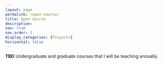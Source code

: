 ```yaml
---
layout: page
permalink: /open-source/
title: Open-Source
description:
nav: true
nav_order: 2
display_categories: [Projects]
horizontal: false
---
```



<!-- 
---
layout: page_projects
permalink: /project/
title: Project
description: >
nav: true
nav_order: 3
display_categories: [Projects]
horizontal: true
---

<b>TBD</b> The research projects that our AdvML-Group have been actively engaged in recently. -->


<b>TBD</b> Undergraduate and graduate courses that I will be teaching annually.

<!-- ***

#### Data Science (CS3102, CS2020303)
- Fall 2023
- Spring 2023
- Fall 2022

***

#### Deep Learning (CS3201, CS2030304)
- Spring 2024
- Spring 2023

***

#### Machine Learning (CS1030068, CS6030303)
- Fall 2023
- Spring 2023
- Spring 2022

***

#### Artificial Intelligence and Machine Learning (CS1040194)
- Spring 2024 -->